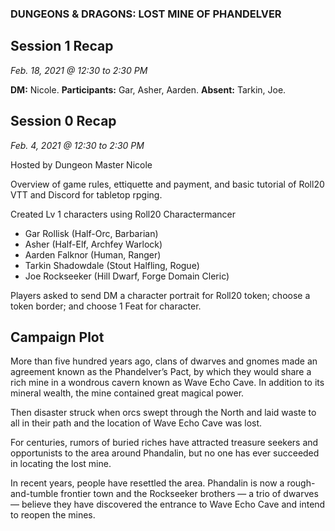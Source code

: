 
### DUNGEONS & DRAGONS: LOST MINE OF PHANDELVER

## Session 1 Recap
_Feb. 18, 2021 @ 12:30 to 2:30 PM_

**DM:** Nicole. **Participants:** Gar, Asher, Aarden. **Absent:** Tarkin, Joe.

## Session 0 Recap
_Feb. 4, 2021 @ 12:30 to 2:30 PM_

Hosted by Dungeon Master Nicole

Overview of game rules, ettiquette and payment, and basic tutorial of Roll20 VTT and Discord for tabletop rpging.

Created Lv 1 characters using Roll20 Charactermancer

- Gar Rollisk (Half-Orc, Barbarian)
- Asher (Half-Elf, Archfey Warlock)
- Aarden Falknor (Human, Ranger)
- Tarkin Shadowdale (Stout Halfling, Rogue)
- Joe Rockseeker (Hill Dwarf, Forge Domain Cleric)

Players asked to send DM a character portrait for Roll20 token; choose a token border; and choose 1 Feat for character.

## Campaign Plot

More than five hundred years ago, clans of dwarves and gnomes made an agreement known as the Phandelver’s Pact, by which they would share a rich mine in a wondrous cavern known as Wave Echo Cave. In addition to its mineral wealth, the mine contained great magical power.

Then disaster struck when orcs swept through the North and laid waste to all in their path and the location of Wave Echo Cave was lost.

For centuries, rumors of buried riches have attracted treasure seekers and opportunists to the area around Phandalin, but no one has ever succeeded in locating the lost mine.

In recent years, people have resettled the area. Phandalin is now a rough-and-tumble frontier town and the Rockseeker brothers — a trio of dwarves — believe they have discovered the entrance to Wave Echo Cave and intend to reopen the mines.
